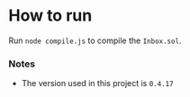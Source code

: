 # How to run
Run `node compile.js` to compile the `Inbox.sol`.

### Notes
- The version used in this project is `0.4.17`